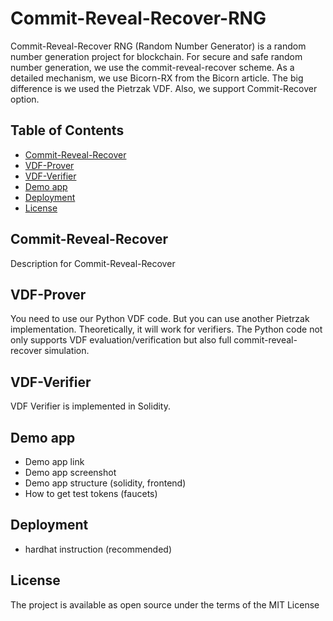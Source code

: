 # Commit-Reveal-Recover-RNG

Commit-Reveal-Recover RNG (Random Number Generator) is a random number generation project for blockchain. 
For secure and safe random number generation, we use the commit-reveal-recover scheme.
As a detailed mechanism, we use Bicorn-RX from the Bicorn article.
The big difference is we used the Pietrzak VDF.
Also, we support Commit-Recover option.


## Table of Contents
  - [Commit-Reveal-Recover](#commit-reveal-recover)
  - [VDF-Prover](#VDF-Prover)
  - [VDF-Verifier](#VDF-Verifier)
  - [Demo app](#demo-app)
  - [Deployment](#deployment)
  - [License](#license)

## Commit-Reveal-Recover

Description for Commit-Reveal-Recover

## VDF-Prover

You need to use our Python VDF code. But you can use another Pietrzak implementation. Theoretically, it will work for verifiers.
The Python code not only supports VDF evaluation/verification but also full commit-reveal-recover simulation.

## VDF-Verifier

VDF Verifier is implemented in Solidity.

## Demo app

- Demo app link
- Demo app screenshot
- Demo app structure (solidity, frontend)
- How to get test tokens (faucets)

## Deployment

- hardhat instruction (recommended)



## License
The project is available as open source under the terms of the MIT License
